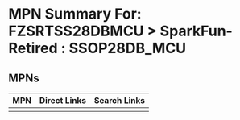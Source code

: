 



# MPN Summary For: FZSRTSS28DBMCU > SparkFun-Retired : SSOP28DB_MCU

## MPNs
  

|MPN|Direct Links|Search Links|
| :--- | :--- | :--- |
||||

